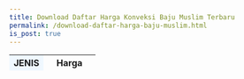 ```yaml
---
title: Download Daftar Harga Konveksi Baju Muslim Terbaru
permalink: /download-daftar-harga-baju-muslim.html
is_post: true
---
```


<div class="table-responsive">
<table class="post-tab-1" id="HargaMuslimDewasa">
<thead>
<tr>
  <th style="background: aliceblue;" width="40%">JENIS</th>
  <th width="60%">Harga</th>
</tr>
</thead>
<tbody>
</tbody>
</table>










<script type="text/javascript">
  function showInfo(data, tabletop) {
    /*$.each( tabletop.sheets(), function(i, sheet) {
      $("#table_info").append("<p>" + sheet.name + " has " + sheet.column_names.join(", ") + "</p>");
    });*/
    $.each( tabletop.sheets("MuslimDewasa").all(), function(i, muslimdws) {
      var cat_li = $('<tr><td>' + muslimdws.Jenis + '</td>')
      cat_li.append('<td class="nm">Rp ' + muslimdws.Harga1 + '-' + muslimdws.Harga2 +'</td></tr>');
      cat_li.appendTo("#HargaMuslimDewasa");
    })
  }  
</script>
